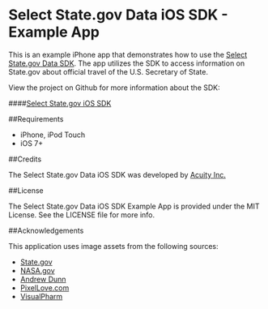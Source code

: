 Select State.gov Data iOS SDK - Example App
====================

This is an example iPhone app that demonstrates how to use the [Select State.gov Data SDK](https://github.com/AcuityInfoMgt/DOSDataAPI "Select State.gov iOS SDK"). The app utilizes the SDK to access information on State.gov about official travel of the U.S. Secretary of State.

View the project on Github for more information about the SDK:

####[Select State.gov iOS SDK](https://github.com/AcuityInfoMgt/DOSDataAPI "Select State.gov iOS SDK")

##Requirements

* iPhone, iPod Touch
* iOS 7+

##Credits

The Select State.gov Data iOS SDK was developed by [Acuity Inc.](http://www.myacuity.com "Acuity Inc.")

##License

The Select State.gov Data iOS SDK Example App is provided under the MIT License. See the LICENSE file for more info.

##Acknowledgements

This application uses image assets from the following sources:

* [State.gov](http://www.state.gov)
* [NASA.gov](http://www.nasa.gov)
* [Andrew Dunn](http://www.andrewdunnphoto.com)
* [PixelLove.com](http://www.pixellove.com)
* [VisualPharm](http://www.visualpharm.com)







